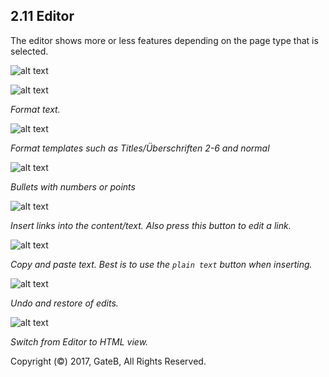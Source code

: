 ## 2.11 Editor


The editor shows more or less features depending on the page type that is selected.

![alt text](//reference/editor.png "this is a placeholder")

![alt text](//reference/Format-text.png "this is a placeholder")

*Format text.*

![alt text](//reference/Format-templates.png "this is a placeholder")

*Format templates such as Titles/Überschriften 2-6 and normal*

![alt text](//reference/Bullets.png "this is a placeholder")

*Bullets with numbers or points*

![alt text](//reference/insert-links.png "this is a placeholder")

*Insert links into the content/text. Also press this button to edit a link.*

![alt text](//reference/plain-text.png "this is a placeholder")

*Copy and paste text. Best is to use the `plain text` button when inserting.*

![alt text](//reference/Undo-restore.png "this is a placeholder")

*Undo and restore of edits.*

![alt text](//reference/HTML-Editor.png "this is a placeholder")

*Switch from Editor to HTML view.*


Copyright (©) 2017, GateB, All Rights Reserved.
